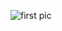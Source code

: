 
![first pic](https://github.com/petchy98/test/assets/138666269/42624f66-e1ae-405a-8fb8-53df9357bfc7)
